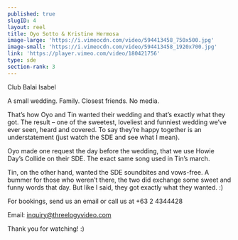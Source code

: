 ```yaml
---
published: true
slugID: 4
layout: reel
title: Oyo Sotto & Kristine Hermosa
image-large: 'https://i.vimeocdn.com/video/594413458_750x500.jpg'
image-small: 'https://i.vimeocdn.com/video/594413458_1920x700.jpg'
link: 'https://player.vimeo.com/video/180421756'
type: sde
section-rank: 3
---
```

Club Balai Isabel

A small wedding. Family. Closest friends. No media.

That’s how Oyo and Tin wanted their wedding and that’s exactly what they got. The result – one of the sweetest, loveliest and funniest wedding we’ve ever seen, heard and covered. To say they’re happy together is an understatement (just watch the SDE and see what I mean).

Oyo made one request the day before the wedding, that we use Howie Day’s Collide on their SDE. The exact same song used in Tin’s march.

Tin, on the other hand, wanted the SDE soundbites and vows-free. A bummer for those who weren’t there, the two did exchange some sweet and funny words that day. But like I said, they got exactly what they wanted. :)

For bookings, send us an email or call us at +63 2 4344428

Email: inquiry@threelogyvideo.com

Thank you for watching! :)

